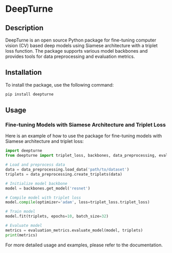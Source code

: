 # DeepTurne

## Description

DeepTurne is an open source Python package for fine-tuning computer vision (CV) based deep models using Siamese architecture with a triplet loss function. The package supports various model backbones and provides tools for data preprocessing and evaluation metrics.

## Installation

To install the package, use the following command:

```bash
pip install deepturne
```

## Usage

### Fine-tuning Models with Siamese Architecture and Triplet Loss

Here is an example of how to use the package for fine-tuning models with Siamese architecture and triplet loss:

```python
import deepturne
from deepturne import triplet_loss, backbones, data_preprocessing, evaluation_metrics

# Load and preprocess data
data = data_preprocessing.load_data('path/to/dataset')
triplets = data_preprocessing.create_triplets(data)

# Initialize model backbone
model = backbones.get_model('resnet')

# Compile model with triplet loss
model.compile(optimizer='adam', loss=triplet_loss.triplet_loss)

# Train model
model.fit(triplets, epochs=10, batch_size=32)

# Evaluate model
metrics = evaluation_metrics.evaluate_model(model, triplets)
print(metrics)
```

For more detailed usage and examples, please refer to the documentation.

